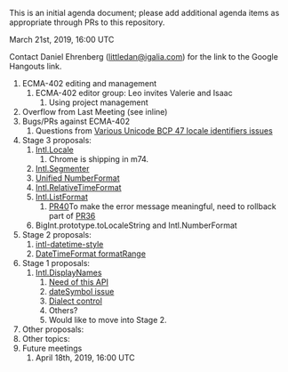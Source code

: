 This is an initial agenda document; please add additional agenda items as appropriate through PRs to this repository.

March 21st, 2019, 16:00 UTC

Contact Daniel Ehrenberg (littledan@igalia.com) for the link to the Google Hangouts link.

1. ECMA-402 editing and management
   1. ECMA-402 editor group: Leo invites Valerie and Isaac
      1. Using project management
1. Overflow from Last Meeting (see inline)
1. Bugs/PRs against ECMA-402
   1. Questions from [Various Unicode BCP 47 locale identifiers issues](https://github.com/tc39/ecma402/issues/330)
1. Stage 3 proposals:
   1. [Intl.Locale](https://github.com/tc39/proposal-intl-locale)
      1. Chrome is shipping in m74.
   1. [Intl.Segmenter](https://github.com/tc39/proposal-intl-segmenter)
   1. [Unified NumberFormat](https://github.com/tc39/proposal-unified-intl-numberformat)
   1. [Intl.RelativeTimeFormat](https://github.com/tc39/proposal-intl-relative-time)
   1. [Intl.ListFormat](https://github.com/tc39/proposal-intl-list-format)
      1. [PR40](https://github.com/tc39/proposal-intl-list-format/pull/40)To make the error message meaningful, need to rollback part of [PR36](https://github.com/tc39/proposal-intl-list-format/pull/36)
   1. BigInt.prototype.toLocaleString and Intl.NumberFormat
1. Stage 2 proposals:
   1. [intl-datetime-style](https://github.com/tc39/proposal-intl-datetime-style)
   1. [DateTimeFormat formatRange](https://github.com/fabalbon/proposal-intl-DateTimeFormat-formatRange)
1. Stage 1 proposals:
   1. [Intl.DisplayNames](https://github.com/tc39/proposal-intl-displaynames)
      1. [Need of this API](https://github.com/tc39/proposal-intl-displaynames/issues/21)
      1. [dateSymbol issue](https://github.com/tc39/proposal-intl-displaynames/issues/22)
      1. [Dialect control](https://github.com/tc39/proposal-intl-displaynames/issues/20)
      1. Others?
      1. Would like to move into Stage 2.
1. Other proposals:
1. Other topics:
1. Future meetings
   1. April 18th, 2019, 16:00 UTC
